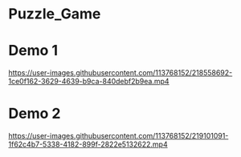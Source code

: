 # Puzzle_Game

# Demo 1
https://user-images.githubusercontent.com/113768152/218558692-1ce0f162-3629-4639-b9ca-840debf2b9ea.mp4
# Demo 2
https://user-images.githubusercontent.com/113768152/219101091-1f62c4b7-5338-4182-899f-2822e5132622.mp4

